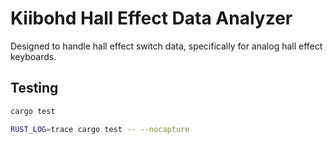 # Kiibohd Hall Effect Data Analyzer

Designed to handle hall effect switch data, specifically for analog hall effect keyboards.

## Testing

```bash
cargo test

RUST_LOG=trace cargo test -- --nocapture
```
